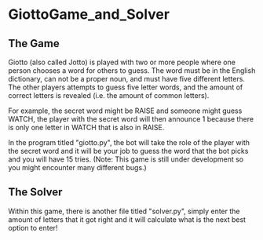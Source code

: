 # GiottoGame_and_Solver
## The Game
Giotto (also called Jotto) is played with two or more people where one person chooses a word for others to guess. The word must be in the English dictionary, can not be a proper noun, and must have five different letters. The other players attempts to guess five letter words, and the amount of correct letters is revealed (i.e. the amount of common letters).

For example, the secret word might be RAISE and someone might guess WATCH, the player with the secret word will then announce 1 because there is only one letter in WATCH that is also in RAISE.

In the program titled "giotto.py", the bot will take the role of the player with the secret word and it will be your job to guess the word that the bot picks and you will have 15 tries. (Note: This game is still under development so you might encounter many different bugs.)

## The Solver
Within this game, there is another file titled "solver.py", simply enter the amount of letters that it got right and it will calculate what is the next best option to enter!
